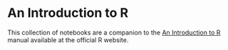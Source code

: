 # An Introduction to R
This collection of notebooks are a companion to the [An Introduction to R](https://cran.r-project.org/doc/manuals/r-release/R-intro.pdf) manual available at the official R website.